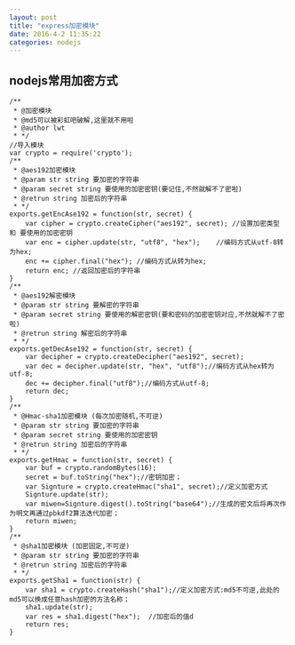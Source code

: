 ```yaml
---
layout: post
title: "express加密模块"
date: 2016-4-2 11:35:22
categories: nodejs
---
```


## nodejs常用加密方式

    /**
     * @加密模块
     * @md5可以被彩虹吧破解,这里就不用啦
     * @author lwt
     * */
    //导入模块
    var crypto = require('crypto');
    /**
     * @aes192加密模块
     * @param str string 要加密的字符串
     * @param secret string 要使用的加密密钥(要记住,不然就解不了密啦)
     * @retrun string 加密后的字符串
     * */
    exports.getEncAse192 = function(str, secret) {
        var cipher = crypto.createCipher("aes192", secret); //设置加密类型 和 要使用的加密密钥
        var enc = cipher.update(str, "utf8", "hex");    //编码方式从utf-8转为hex;
        enc += cipher.final("hex"); //编码方式从转为hex;
        return enc; //返回加密后的字符串
    }
    /**
     * @aes192解密模块
     * @param str string 要解密的字符串
     * @param secret string 要使用的解密密钥(要和密码的加密密钥对应,不然就解不了密啦)
     * @retrun string 解密后的字符串
     * */
    exports.getDecAse192 = function(str, secret) {
        var decipher = crypto.createDecipher("aes192", secret);
        var dec = decipher.update(str, "hex", "utf8");//编码方式从hex转为utf-8;
        dec += decipher.final("utf8");//编码方式从utf-8;
        return dec;
    }
    /**
     * @Hmac-sha1加密模块 (每次加密随机,不可逆)
     * @param str string 要加密的字符串
     * @param secret string 要使用的加密密钥
     * @retrun string 加密后的字符串
     * */
    exports.getHmac = function(str, secret) {
        var buf = crypto.randomBytes(16);
        secret = buf.toString("hex");//密钥加密；
        var Signture = crypto.createHmac("sha1", secret);//定义加密方式
        Signture.update(str);
        var miwen=Signture.digest().toString("base64");//生成的密文后将再次作为明文再通过pbkdf2算法迭代加密；
        return miwen;
    }
    /**
     * @sha1加密模块 (加密固定,不可逆)
     * @param str string 要加密的字符串
     * @retrun string 加密后的字符串
     * */
    exports.getSha1 = function(str) {
        var sha1 = crypto.createHash("sha1");//定义加密方式:md5不可逆,此处的md5可以换成任意hash加密的方法名称；
        sha1.update(str);
        var res = sha1.digest("hex");  //加密后的值d
        return res;
    }

